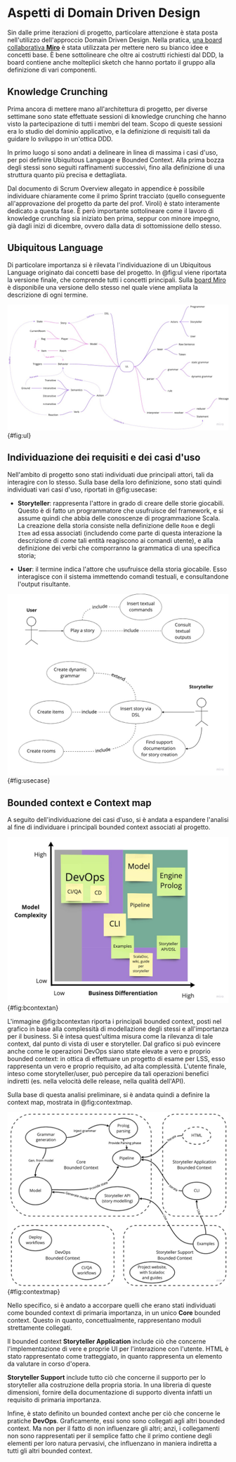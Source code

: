 # Aspetti di Domain Driven Design

Sin dalle prime iterazioni di progetto, particolare attenzione è stata posta
nell'utilizzo dell'approccio Domain Driven Design. Nella pratica,
[una board collaborativa **Miro**](https://miro.com/app/board/o9J_lfd9ZK0=/) è
stata utilizzata per mettere nero su bianco idee e concetti base. È bene
sottolineare che oltre ai costrutti richiesti dal DDD, la board contiene anche
molteplici sketch che hanno portato il gruppo alla definizione di vari
componenti.

## Knowledge Crunching

Prima ancora di mettere mano all'architettura di progetto, per diverse settimane
sono state effettuate sessioni di knowledge crunching che hanno visto la
partecipazione di tutti i membri del team. Scopo di queste sessioni era lo
studio del dominio applicativo, e la definizione di requisiti tali da guidare lo
sviluppo in un'ottica DDD.

In primo luogo si sono andati a delineare in linea di massima i casi d'uso, per
poi definire Ubiquitous Language e Bounded Context. Alla prima bozza degli
stessi sono seguiti raffinamenti successivi, fino alla definizione di una
struttura quanto più precisa e dettagliata.

Dal documento di Scrum Overview allegato in appendice è possibile individuare
chiaramente come il primo Sprint tracciato (quello conseguente all'approvazione
del progetto da parte del prof. Viroli) è stato interamente dedicato a questa
fase. È però importante sottolineare come il lavoro di knowledge crunching sia
iniziato ben prima, seppur con minore impegno, già dagli inizi di dicembre,
ovvero dalla data di sottomissione dello stesso.

## Ubiquitous Language

Di particolare importanza si è rilevata l'individuazione di un Ubiquitous
Language originato dai concetti base del progetto. In @fig:ul viene riportata la
versione finale, che comprende tutti i concetti principali. Sulla
[board Miro](https://miro.com/app/board/o9J_lfd9ZK0=/) è disponibile una
versione dello stesso nel quale viene ampliata la descrizione di ogni termine.

![Ubiquitous Language del progetto.](./images/ul.jpg){#fig:ul}

## Individuazione dei requisiti e dei casi d'uso

Nell'ambito di progetto sono stati individuati due principali attori, tali da
interagire con lo stesso. Sulla base della loro definizione, sono stati quindi
individuati vari casi d'uso, riportati in @fig:usecase:

- **Storyteller**: rappresenta l'attore in grado di creare delle storie
  giocabili. Questo è di fatto un programmatore che usufruisce del framework, e
  si assume quindi che abbia delle conoscenze di programmazione Scala. La
  creazione della storia consiste nella definizione delle `Room` e degli `Item`
  ad essa associati (includendo come parte di questa interazione la descrizione
  di _come_ tali entità reagiscono ai comandi utente), e alla definizione dei
  verbi che comporranno la grammatica di una specifica storia;

- **User**: il termine indica l'attore che usufruisce della storia giocabile.
  Esso interagisce con il sistema immettendo comandi testuali, e consultandone
  l'output risultante.

![Diagramma dei casi d'uso del progetto.](./images/use-case.jpg){#fig:usecase}

## Bounded context e Context map

A seguito dell'individuazione dei casi d'uso, si è andata a espandere l'analisi
al fine di individuare i principali bounded context associati al progetto.

![Analisi dei bounded context di progetto.](./images/bounded-context-analysis.jpg){#fig:bcontextan}

L'immagine @fig:bcontextan riporta i principali bounded context, posti nel
grafico in base alla complessità di modellazione degli stessi e all'importanza
per il business. Si è intesa quest'ultima misura come la rilevanza di tale
context, dal punto di vista di user e storyteller. Dal grafico si può evincere
anche come le operazioni DevOps siano state elevate a vero e proprio bounded
context: in ottica di effettuare un progetto di esame per LSS, esso rappresenta
un vero e proprio requisito, ad alta complessità. L'utente finale, inteso come
storyteller/user, può percepire da tali operazioni benefici indiretti (es. nella
velocità delle release, nella qualità dell'API).

Sulla base di questa analisi preliminare, si è andata quindi a definire la
context map, mostrata in @fig:contextmap.

![Context map di progetto.](./images/context-map.jpg){#fig:contextmap}

Nello specifico, si è andato a accorpare quelli che erano stati individuati come
bounded context di primaria importanza, in un unico **Core** bounded context.
Questo in quanto, concettualmente, rappresentano moduli strettamente collegati.

Il bounded context **Storyteller Application** include ciò che concerne
l'implementazione di vere e proprie UI per l'interazione con l'utente. HTML è
stato rappresentato come tratteggiato, in quanto rappresenta un elemento da
valutare in corso d'opera.

**Storyteller Support** include tutto ciò che concerne il supporto per lo
storyteller alla costruzione della propria storia. In una libreria di queste
dimensioni, fornire della documentazione di supporto diventa infatti un
requisito di primaria importanza.

Infine, è stato definito un bounded context anche per ciò che concerne le
pratiche **DevOps**. Graficamente, essi sono sono collegati agli altri bounded
context. Ma non per il fatto di non influenzare gli altri; anzi, i collegamenti
non sono rappresentati per il semplice fatto che il primo contiene degli
elementi per loro natura pervasivi, che influenzano in maniera indiretta a tutti
gli altri bounded context.
